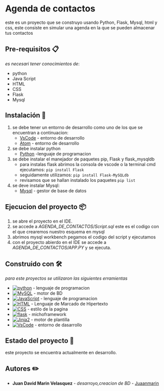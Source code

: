 #   Agenda de contactos
este es un proyecto que se construyo usando Python, Flask, Mysql, html y css, este consiste en simular una agenda en la que se pueden almacenar tus contactos

## Pre-requisitos 📋
_es necesari tener conocimientos de_:
* python
* Java Script
* HTML
* CSS
* Flask
* Mysql


## Instalación 🔧
1. se debe tener un entorno de desarrollo como uno de los que se encuentran a continuacion:
    * [VsCode](https://code.visualstudio.com/) - entorno de desarrollo
    * [Atom](https://atom.io/) - entorno de desarrollo
2. se debe instalar python
    * [Python](https://www.python.org/) -lenguaje de programacion
3. se debe instalar el manejador de paquetes pip, Flask y flask_mysqldb
    * para instalas flask abrimos la consola de vscode o la terminal cmd ejecutamos: ```pip install Flask```
    * seguidamente utilizamos: ```pip install Flask-MySQLdb```
    * revisamos que se hallan instalado los paquetes ```pip list```
4. se deve instalar Mysql:
    * [Mysql](https://dev.mysql.com/downloads/mysql/) - gestor de base de datos


## Ejecucion del proyecto 📦

1. se abre el proyecto en el IDE.
2. se accede a _AGENDA_DE_CONTACTOS/Script.sql_ este es el codigo con el que crearemos nuestro esquema en mysql
3. abrimos mysql workbench pegamos el codigo del script y ejecutamos
4. con el proyecto abierdo en el IDE se accede a _AGENDA_DE_CONTACTOS/APP.PY_ y se ejecuta.


## Construido con 🛠️

_para este proyectos se utilizaron las siguientes erramientas_

* [![python](https://img.shields.io/badge/python-blue?style=for-the-badge&logo=python&logoColor=FFF700&labelColor=2E2C22 )]() - lenguaje de programacion
* [![MySQL](https://img.shields.io/badge/MySQL-93FF00?style=for-the-badge&logo=mysql&logoColor=white&labelColor=2E2C22)]() - motor de BD
* [![JavaScript](https://img.shields.io/badge/JavaScript-FCFF00?style=for-the-badge&logo=javascript&logoColor=FFF700&labelColor=2E2C22)]() - lenguaje de programacion
* [![HTML](https://img.shields.io/badge/HTML5-FF9A00?style=for-the-badge&logo=html5&logoColor=orange&labelColor=2E2C22)]() - Lenguaje de Marcado de Hipertexto
* [![CSS](https://img.shields.io/badge/CSS3-blue?style=for-the-badge&logo=css3&logoColor=blue&labelColor=2E2C22)]() - estilo de la pagina
* [![flask](https://img.shields.io/badge/flask-F7DF1E?style=for-the-badge&logo=flask&logoColor=white&labelColor=2E2C22)]() - michoframework
* [![Jinja2](https://img.shields.io/badge/Jinja-red?style=for-the-badge&logo=jinja&logoColor=FFF700&labelColor=2E2C22)]() - motor de plantilla
* [![VsCode](https://img.shields.io/badge/vscode-2DCEFF?style=for-the-badge&logo=visualstudiocode&logoColor=blue&labelColor=2E2C22)]() - entorno de dasarrollo


## Estado del proyecto 📌

este proyecto se encuentra actualmente en desarrollo.


## Autores ✏️

* **Juan David Marin Velasquez** - *desarroyo,creacion de BD*  - [Juaanmarin](https://github.com/juaanmarin)
